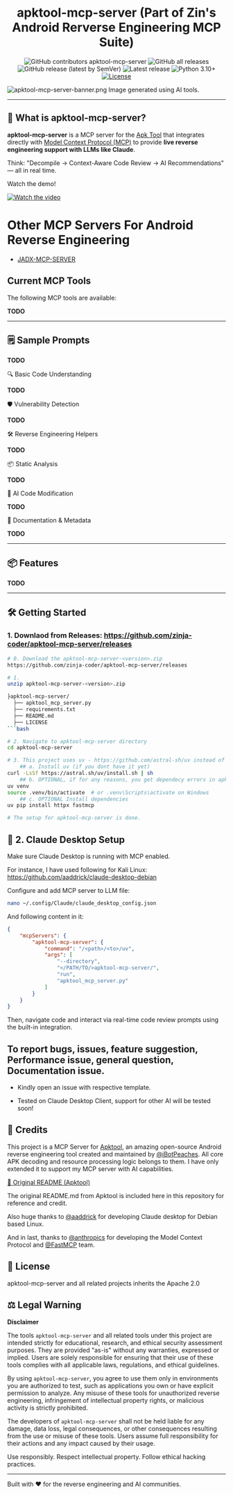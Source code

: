<div align="center">

# apktool-mcp-server (Part of Zin's Android Rerverse Engineering MCP Suite)

![GitHub contributors apktool-mcp-server](https://img.shields.io/github/contributors/zinja-coder/apktool-mcp-server)
![GitHub all releases](https://img.shields.io/github/downloads/zinja-coder/apktool-mcp-server/total)
![GitHub release (latest by SemVer)](https://img.shields.io/github/downloads/zinja-coder/apktool-mcp-server/latest/total)
![Latest release](https://img.shields.io/github/release/zinja-coder/apktool-mcp-server.svg)
![Python 3.10+](https://img.shields.io/badge/python-3%2E10%2B-blue)
[![License](http://img.shields.io/:license-apache-blue.svg)](http://www.apache.org/licenses/LICENSE-2.0.html)

</div>

<!-- It is a still in early stage of development, so expects bugs, crashes and logical erros.-->

![apktool-mcp-server-banner.png](docs/assets/apktool-mcp-server-banner.png) Image generated using AI tools.

---

## 🤖 What is apktool-mcp-server?

**apktool-mcp-server** is a MCP server for the [Apk Tool](https://github.com/iBotPeaches/apktool) that integrates directly with [Model Context Protocol (MCP)](https://github.com/anthropic/mcp) to provide **live reverse engineering support with LLMs like Claude**.

Think: "Decompile → Context-Aware Code Review → AI Recommendations" — all in real time.

Watch the demo!

[![Watch the video](https://img.youtube.com/vi/-CeOZfhwe1U/0.jpg)](https://www.youtube.com/watch?v=-CeOZfhwe1U)


# Other MCP Servers For Android Reverse Engineering 

 - [JADX-MCP-SERVER](https://github.com/zinja-coder/jadx-ai-mcp)

<!-- Place youtube video -->

## Current MCP Tools

The following MCP tools are available:

**TODO**

---

## 🗒️ Sample Prompts

**TODO**

🔍 Basic Code Understanding

**TODO**

🛡️ Vulnerability Detection

**TODO**

🛠️ Reverse Engineering Helpers

**TODO**

📦 Static Analysis

**TODO**

🤖 AI Code Modification

**TODO**

📄 Documentation & Metadata

**TODO**

---

## 📦 Features

**TODO**

---

## 🛠️ Getting Started 

### 1. Downlaod from Releases: https://github.com/zinja-coder/apktool-mcp-server/releases


```bash
# 0. Download the apktool-mcp-server-<version>.zip
https://github.com/zinja-coder/apktool-mcp-server/releases

# 1. 
unzip apktool-mcp-server-<version>.zip

├apktool-mcp-server/
  ├── apktool_mcp_server.py
  ├── requirements.txt
  ├── README.md
  ├── LICENSE
```bash

# 2. Navigate to apktool-mcp-server directory
cd apktool-mcp-server

# 3. This project uses uv - https://github.com/astral-sh/uv instead of pip for dependency management.
    ## a. Install uv (if you dont have it yet)
curl -LsSf https://astral.sh/uv/install.sh | sh
    ## b. OPTIONAL, if for any reasons, you get dependecy errors in apktool-mcp-server, Set up the environment
uv venv
source .venv/bin/activate  # or .venv\Scripts\activate on Windows
    ## c. OPTIONAL Install dependencies
uv pip install httpx fastmcp

# The setup for apktool-mcp-server is done.
```

## 🤖 2. Claude Desktop Setup

Make sure Claude Desktop is running with MCP enabled.

For instance, I have used following for Kali Linux: https://github.com/aaddrick/claude-desktop-debian

Configure and add MCP server to LLM file:
```bash
nano ~/.config/Claude/claude_desktop_config.json
```
And following content in it:
```json
{
    "mcpServers": {
        "apktool-mcp-server": {
            "command": "/<path>/<to>/uv", 
            "args": [
                "--directory",
                "</PATH/TO/>apktool-mcp-server/",
                "run",
                "apktool_mcp_server.py"
            ]
        }
    }
}
```

Then, navigate code and interact via real-time code review prompts using the built-in integration.

## To report bugs, issues, feature suggestion, Performance issue, general question, Documentation issue.
 - Kindly open an issue with respective template.

 - Tested on Claude Desktop Client, support for other AI will be tested soon!

## 🙏 Credits

This project is a MCP Server for [Apktool](https://github.com/iBotPeaches/apktool), an amazing open-source Android reverse engineering tool created and maintained by [@iBotPeaches](https://github.com/iBotPeaches). All core APK decoding and resource processing logic belongs to them. I have only extended it to support my MCP server with AI capabilities.

[📎 Original README (Apktool)](https://github.com/iBotPeaches/apktool)

The original README.md from Apktool is included here in this repository for reference and credit.

Also huge thanks to [@aaddrick](https://github.com/aaddrick) for developing Claude desktop for Debian based Linux.

And in last, thanks to [@anthropics](https://github.com/anthropics) for developing the Model Context Protocol and [@FastMCP](https://github.com/jlowin/fastmcp) team.

## 📄 License

apktool-mcp-server and all related projects inherits the Apache 2.0 

## ⚖️ Legal Warning

**Disclaimer**

The tools `apktool-mcp-server` and all related tools under this project are intended strictly for educational, research, and ethical security assessment purposes. They are provided "as-is" without any warranties, expressed or implied. Users are solely responsible for ensuring that their use of these tools complies with all applicable laws, regulations, and ethical guidelines.

By using `apktool-mcp-server`, you agree to use them only in environments you are authorized to test, such as applications you own or have explicit permission to analyze. Any misuse of these tools for unauthorized reverse engineering, infringement of intellectual property rights, or malicious activity is strictly prohibited.

The developers of `apktool-mcp-server` shall not be held liable for any damage, data loss, legal consequences, or other consequences resulting from the use or misuse of these tools. Users assume full responsibility for their actions and any impact caused by their usage.

Use responsibly. Respect intellectual property. Follow ethical hacking practices.

---

Built with ❤️ for the reverse engineering and AI communities.
